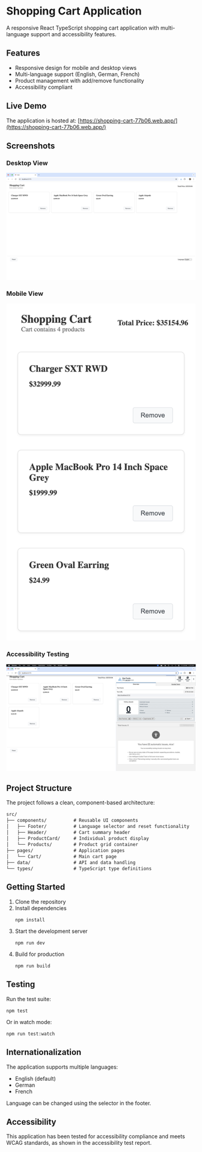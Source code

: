 # Shopping Cart Application

A responsive React TypeScript shopping cart application with multi-language support and accessibility features.

## Features

- Responsive design for mobile and desktop views
- Multi-language support (English, German, French)
- Product management with add/remove functionality
- Accessibility compliant

## Live Demo

The application is hosted at: [https://shopping-cart-77b06.web.app/](https://shopping-cart-77b06.web.app/)

## Screenshots

### Desktop View
![Desktop View](/reports/desktop.png)

### Mobile View
![Mobile View](/reports/mobile.png)

### Accessibility Testing
![Accessibility Test Results](/reports/Accessibility_report.png)

## Project Structure

The project follows a clean, component-based architecture:

```
src/
├── components/          # Reusable UI components
│   ├── Footer/          # Language selector and reset functionality
│   ├── Header/          # Cart summary header
│   ├── ProductCard/     # Individual product display
│   └── Products/        # Product grid container
├── pages/               # Application pages
│   └── Cart/            # Main cart page
├── data/                # API and data handling
└── types/               # TypeScript type definitions
```

## Getting Started

1. Clone the repository
2. Install dependencies
   ```
   npm install
   ```
3. Start the development server
   ```
   npm run dev
   ```
4. Build for production
   ```
   npm run build
   ```

## Testing

Run the test suite:
```
npm test
```

Or in watch mode:
```
npm run test:watch
```

## Internationalization

The application supports multiple languages:
- English (default)
- German
- French

Language can be changed using the selector in the footer.

## Accessibility

This application has been tested for accessibility compliance and meets WCAG standards, as shown in the accessibility test report.